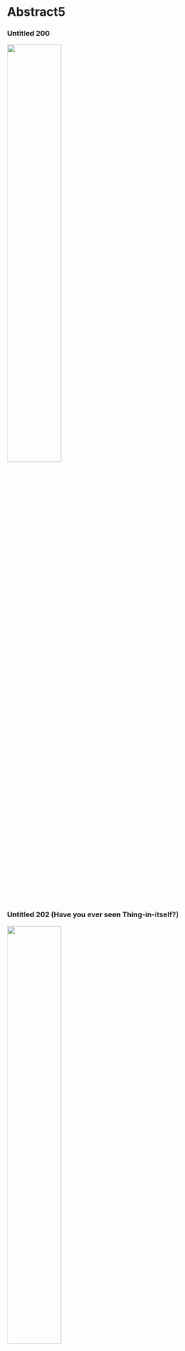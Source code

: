 # Abstract5



 ### Untitled 200
 <img src="https://github.com/leeseomin/Abstract5/blob/main/art/200.png" width="50%">    
 
 <br/><br/> 
 


 ### Untitled 202 (Have you ever seen Thing-in-itself?)
 <img src="https://github.com/leeseomin/Abstract5/blob/main/art/202.png" width="50%">    
 
 <br/><br/> 
 
 
 

 ### Untitled 204 
 <img src="https://github.com/leeseomin/Abstract5/blob/main/art/204.png" width="50%">    
 
 <br/><br/> 
 
 
 ### Untitled 205 (Brutality of Life or Straw Dogs)
 <img src="https://github.com/leeseomin/Abstract5/blob/main/art/205.PNG" width="50%">    
 
 <br/><br/> 
 
 
 ### Untitled 210
 <img src="https://github.com/leeseomin/Abstract5/blob/main/art/210.png" width="50%">    
 
 <br/><br/> 
 
  ### Untitled 211
 <img src="https://github.com/leeseomin/Abstract5/blob/main/art/211.png" width="50%">    
 
 <br/><br/> 


### Untitled 212
 <img src="https://github.com/leeseomin/Abstract5/blob/main/art/212.png" width="50%">    
 
 <br/><br/> 
 
### Untitled 214
 <img src="https://github.com/leeseomin/Abstract5/blob/main/art/214.png" width="50%">    
 
 <br/><br/> 
 
 
### Untitled 216
 <img src="https://github.com/leeseomin/Abstract5/blob/main/art/216.png" width="50%">    
 
 <br/><br/> 
 
### Untitled 217
 <img src="https://github.com/leeseomin/Abstract5/blob/main/art/217.png" width="50%">    
 
 <br/><br/> 
 


### Untitled 218 (the fairies dance, and Christ is nailed to the cross)
 <img src="https://github.com/leeseomin/Abstract5/blob/main/art/218.png" width="50%">    
 
 <br/><br/> 
 
 
### Untitled 219
 <img src="https://github.com/leeseomin/Abstract5/blob/main/art/219.png" width="50%">    
 
 <br/><br/> 
 
 
 
### Untitled 220
 <img src="https://github.com/leeseomin/Abstract5/blob/main/art/220.png" width="50%">    
 
 <br/><br/>  
 
 
 ### Untitled 221
 <img src="https://github.com/leeseomin/Abstract5/blob/main/art/221.png" width="50%">    
 
 <br/><br/> 
 
 
 ### Untitled 222
 <img src="https://github.com/leeseomin/Abstract5/blob/main/art/222.png" width="50%">    
 
 <br/><br/> 
 
 ### Untitled 223
 <img src="https://github.com/leeseomin/Abstract5/blob/main/art/223.png" width="50%">    
 
 <br/><br/> 
 
 
 ### Untitled 225
 <img src="https://github.com/leeseomin/Abstract5/blob/main/art/225a.png" width="50%">    
 
 <br/><br/> 
 
 
  ### Untitled 226
 <img src="https://github.com/leeseomin/Abstract5/blob/main/art/226.png" width="50%">    
 
 <br/><br/> 
 
 
 
 ### Untitled 227
 <img src="https://github.com/leeseomin/Abstract5/blob/main/art/227.png" width="50%">    
 
 <br/><br/> 
 
 
 ### Untitled 228
 <img src="https://github.com/leeseomin/Abstract5/blob/main/art/228.png" width="50%">    
 
 <br/><br/> 
 
 ### Untitled 229
 <img src="https://github.com/leeseomin/Abstract5/blob/main/art/229.png" width="50%">    
 
 <br/><br/> 
 
 ### Untitled 230 : death of conceptual
 <img src="https://github.com/leeseomin/Abstract5/blob/main/art/230.png" width="50%">    
 
 <br/><br/> 
 
 ### Untitled 232 : What if my humble impulse is to leave a beautiful mark on a vanishing world? 
 <img src="https://github.com/leeseomin/Abstract5/blob/main/art/232.png" width="50%">    
 
 <br/><br/> 
 
 ### Untitled 234 : what is Contemporary art?
 <img src="https://github.com/leeseomin/Abstract5/blob/main/art/234.png" width="50%">    
 
 <br/><br/> 
 
 
 
 ### “Untitled 235 : May there be laughter at the end”
 
 https://youtube.com/shorts/SXck_XMb8JY?feature=share
 
  <br/><br/> 

 
 ### Author and Creator
 
 LEE SEOMIN
 
 https://linktr.ee/techne_0_1
   <br/> 
 https://github.com/leeseomin 
  <br/> 
 https://twitter.com/Techne_0_1
 <br/><br/>
 
